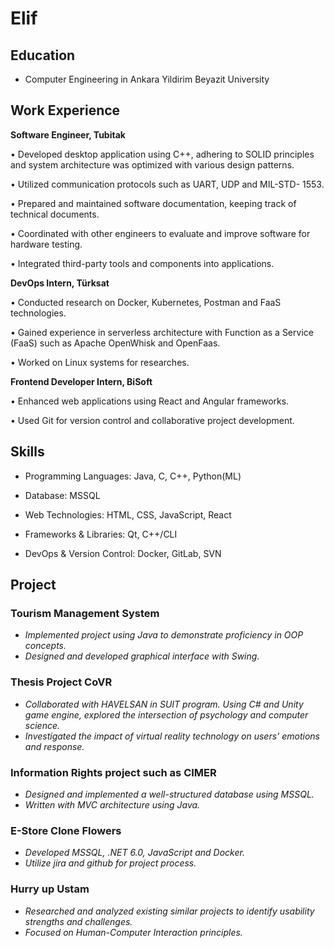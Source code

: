 # Elif

## Education

- Computer Engineering in Ankara Yildirim Beyazit University

## Work Experience

**Software Engineer, Tubitak**
  
• Developed desktop application using C++, adhering to SOLID principles and system architecture was optimized with various design patterns.

• Utilized communication protocols such as UART, UDP and MIL-STD- 1553.

• Prepared and maintained software documentation, keeping track of technical documents.

• Coordinated with other engineers to evaluate and improve software for hardware testing.

• Integrated third-party tools and components into applications.


**DevOps Intern, Türksat**

• Conducted research on Docker, Kubernetes, Postman and FaaS technologies.

• Gained experience in serverless architecture with Function as a Service (FaaS) such as Apache OpenWhisk and OpenFaas.

• Worked on Linux systems for researches.


**Frontend Developer Intern, BiSoft**
  
• Enhanced web applications using React and Angular frameworks.

• Used Git for version control and collaborative project development.


## Skills

- Programming Languages: Java, C, C++, Python(ML)
  
- Database: MSSQL
  
- Web Technologies: HTML, CSS, JavaScript, React
  
- Frameworks & Libraries: Qt, C++/CLI
  
- DevOps & Version Control: Docker, GitLab, SVN
  

## Project

### Tourism Management System
- _Implemented project using Java to demonstrate proficiency in OOP concepts._
- _Designed and developed graphical interface with Swing._

### Thesis Project CoVR
- _Collaborated with HAVELSAN in SUIT program. Using C# and Unity game engine, explored the intersection of psychology and computer science._
- _Investigated the impact of virtual reality technology on users' emotions and response._

### Information Rights project such as CIMER
- _Designed and implemented a well-structured database using MSSQL._
- _Written with MVC architecture using Java._

### E-Store Clone Flowers
- _Developed MSSQL, .NET 6.0, JavaScript and Docker._
- _Utilize jira and github for project process._

### Hurry up Ustam
- _Researched and analyzed existing similar projects to identify usability strengths and challenges._
- _Focused on Human-Computer Interaction principles._
